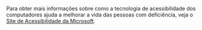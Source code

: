 Para obter mais informações sobre como a tecnologia de acessibilidade dos computadores ajuda a melhorar a vida das pessoas com deficiência, veja o [Site de Acessibilidade da Microsoft](http://go.microsoft.com/fwlink/?LinkId=8431).

<!--HONumber=Jun16_HO4-->


